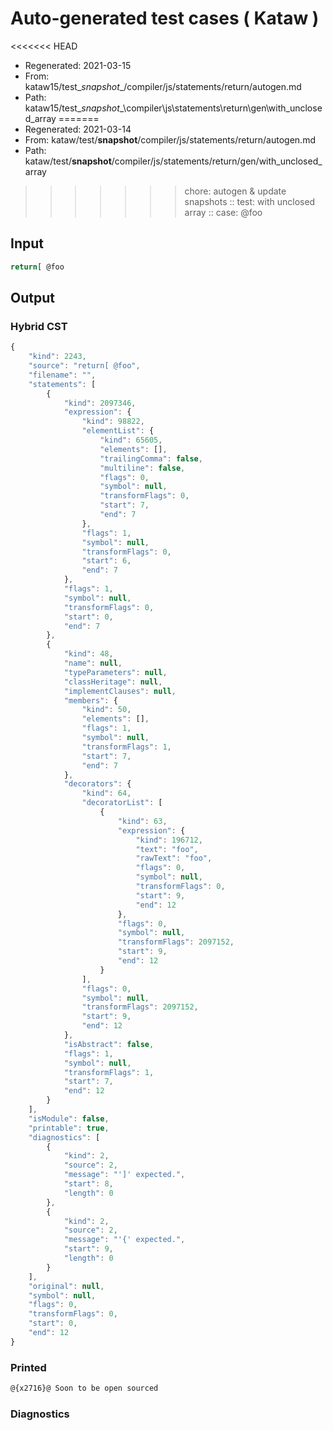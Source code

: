 # Auto-generated test cases ( Kataw )
<<<<<<< HEAD
- Regenerated: 2021-03-15
- From: kataw15/test\__snapshot__/compiler/js/statements/return/autogen.md
- Path: kataw15/test\__snapshot__\compiler\js\statements\return\gen\with_unclosed_array
=======
- Regenerated: 2021-03-14
- From: kataw/test/__snapshot__/compiler/js/statements/return/autogen.md
- Path: kataw/test/__snapshot__/compiler/js/statements/return/gen/with_unclosed_array
>>>>>>> chore: autogen & update snapshots
> :: test: with unclosed array
> :: case: @foo
## Input

`````js
return[ @foo
`````

## Output

### Hybrid CST

```javascript
{
    "kind": 2243,
    "source": "return[ @foo",
    "filename": "",
    "statements": [
        {
            "kind": 2097346,
            "expression": {
                "kind": 98822,
                "elementList": {
                    "kind": 65605,
                    "elements": [],
                    "trailingComma": false,
                    "multiline": false,
                    "flags": 0,
                    "symbol": null,
                    "transformFlags": 0,
                    "start": 7,
                    "end": 7
                },
                "flags": 1,
                "symbol": null,
                "transformFlags": 0,
                "start": 6,
                "end": 7
            },
            "flags": 1,
            "symbol": null,
            "transformFlags": 0,
            "start": 0,
            "end": 7
        },
        {
            "kind": 48,
            "name": null,
            "typeParameters": null,
            "classHeritage": null,
            "implementClauses": null,
            "members": {
                "kind": 50,
                "elements": [],
                "flags": 1,
                "symbol": null,
                "transformFlags": 1,
                "start": 7,
                "end": 7
            },
            "decorators": {
                "kind": 64,
                "decoratorList": [
                    {
                        "kind": 63,
                        "expression": {
                            "kind": 196712,
                            "text": "foo",
                            "rawText": "foo",
                            "flags": 0,
                            "symbol": null,
                            "transformFlags": 0,
                            "start": 9,
                            "end": 12
                        },
                        "flags": 0,
                        "symbol": null,
                        "transformFlags": 2097152,
                        "start": 9,
                        "end": 12
                    }
                ],
                "flags": 0,
                "symbol": null,
                "transformFlags": 2097152,
                "start": 9,
                "end": 12
            },
            "isAbstract": false,
            "flags": 1,
            "symbol": null,
            "transformFlags": 1,
            "start": 7,
            "end": 12
        }
    ],
    "isModule": false,
    "printable": true,
    "diagnostics": [
        {
            "kind": 2,
            "source": 2,
            "message": "']' expected.",
            "start": 8,
            "length": 0
        },
        {
            "kind": 2,
            "source": 2,
            "message": "'{' expected.",
            "start": 9,
            "length": 0
        }
    ],
    "original": null,
    "symbol": null,
    "flags": 0,
    "transformFlags": 0,
    "start": 0,
    "end": 12
}
```

### Printed

```javascript
@{x2716}@ Soon to be open sourced
```

### Diagnostics

```javascript

```


